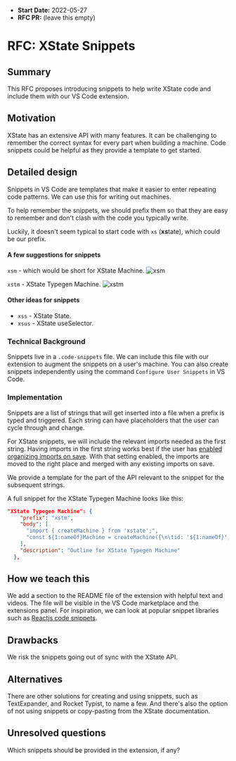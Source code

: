 - **Start Date:** 2022-05-27
- **RFC PR:** (leave this empty)

# RFC: XState Snippets

## Summary

This RFC proposes introducing snippets to help write XState code and include them with our VS Code extension.

## Motivation

XState has an extensive API with many features. It can be challenging to remember the correct syntax for every part when building a machine. Code snippets could be helpful as they provide a template to get started.

## Detailed design

Snippets in VS Code are templates that make it easier to enter repeating code patterns. We can use this for writing out machines.

To help remember the snippets, we should prefix them so that they are easy to remember and don't clash with the code you typically write.

Luckily, it doesn't seem typical to start code with `xs` (**xs**tate), which could be our prefix.

#### A few suggestions for snippets

`xsm` - which would be short for XState Machine.
![xsm](https://user-images.githubusercontent.com/167574/170657981-6b94717d-7629-44a4-92ac-9598f39967a7.gif)

`xstm` - XState Typegen Machine.
![xstm](https://user-images.githubusercontent.com/167574/170658001-c95e2b92-b37b-4db1-9b4a-4ef81f2e4b3c.gif)

#### Other ideas for snippets
- `xss` - XState State.
- `xsus` - XState useSelector.

### Technical Background

Snippets live in a `.code-snippets` file. We can include this file with our extension to augment the snippets on a user's machine. You can also create snippets independently using the command `Configure User Snippets` in VS Code.

### Implementation

Snippets are a list of strings that will get inserted into a file when a prefix is typed and triggered. Each string can have placeholders that the user can cycle through and change.

For XState snippets, we will include the relevant imports needed as the first string. Having imports in the first string works best if the user has [enabled organizing imports on save](https://community.vscodetips.com/tonyhicks20/automatically-organize-imports-346d). With that setting enabled, the imports are moved to the right place and merged with any existing imports on save.

We provide a template for the part of the API relevant to the snippet for the subsequent strings.

A full snippet for the XState Typegen Machine looks like this:

```json
"XState Typegen Machine": {
    "prefix": "xstm",
    "body": [
      "import { createMachine } from 'xstate';",
      "const ${1:nameOf}Machine = createMachine({\n\tid: '${1:nameOf}',\n\ttsTypes: {},\n\tschema: {\n\t\tcontext: {} as { value: string },\n\t\tevents: {} as { type: 'FOO' },\n\t},\n\tcontext: {\n\t\tvalue: '',\n\t},\n\tinitial: '${2:initialState}',\n\tstates: {\n\t\t${2:initialState}: {$0},\n\t},\n});"
    ],
    "description": "Outline for XState Typegen Machine"
  },
```

## How we teach this

We add a section to the README file of the extension with helpful text and videos. The file will be visible in the VS Code marketplace and the extensions panel. For inspiration, we can look at popular snippet libraries such as [Reactjs code snippets](https://marketplace.visualstudio.com/items?itemName=xabikos.ReactSnippets).

## Drawbacks

We risk the snippets going out of sync with the XState API.

## Alternatives

There are other solutions for creating and using snippets, such as TextExpander, and Rocket Typist, to name a few. And there's also the option of not using snippets or copy-pasting from the XState documentation.

## Unresolved questions

Which snippets should be provided in the extension, if any?
